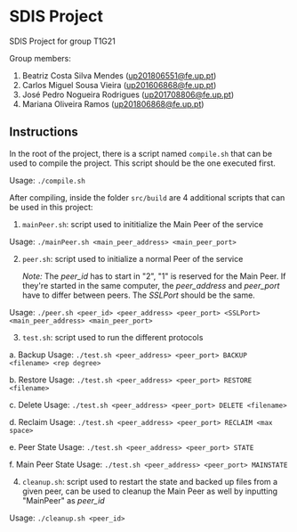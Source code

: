 # SDIS Project

SDIS Project for group T1G21

Group members:

1. Beatriz Costa Silva Mendes (up201806551@fe.up.pt)
2. Carlos Miguel Sousa Vieira (up201606868@fe.up.pt)
3. José Pedro Nogueira Rodrigues (up201708806@fe.up.pt)
4. Mariana Oliveira Ramos (up201806868@fe.up.pt)

## Instructions

In the root of the project, there is a script named `compile.sh` that can be used to compile the project. This script should be the one executed first.

Usage: `./compile.sh`

After compiling, inside the folder `src/build` are 4 additional scripts that can be used in this project:

1. `mainPeer.sh`: script used to inititialize the Main Peer of the service

Usage: `./mainPeer.sh <main_peer_address> <main_peer_port>`

2. `peer.sh`: script used to initialize a normal Peer of the service

    _Note:_ The _peer_id_ has to start in "2", "1" is reserved for the Main Peer. If they're started in the same computer, the _peer_address_ and _peer_port_ have to differ between peers. The _SSLPort_ should be the same.

Usage: `./peer.sh <peer_id> <peer_address> <peer_port> <SSLPort> <main_peer_address> <main_peer_port>`

3. `test.sh`: script used to run the different protocols

a. Backup Usage: `./test.sh <peer_address> <peer_port> BACKUP <filename> <rep degree>`

b. Restore Usage: `./test.sh <peer_address> <peer_port> RESTORE <filename>`

c. Delete Usage: `./test.sh <peer_address> <peer_port> DELETE <filename>`

d. Reclaim Usage: `./test.sh <peer_address> <peer_port> RECLAIM <max space>`

e. Peer State Usage: `./test.sh <peer_address> <peer_port> STATE`

f. Main Peer State Usage: `./test.sh <peer_address> <peer_port> MAINSTATE`

4. `cleanup.sh`: script used to restart the state and backed up files from a given peer, can be used to cleanup the Main Peer as well by inputting "MainPeer" as _peer_id_

Usage: `./cleanup.sh <peer_id>`

